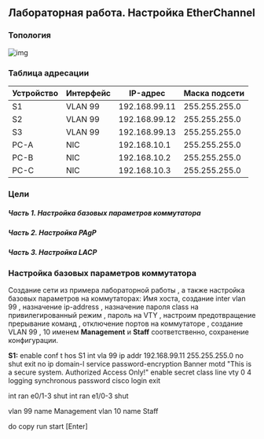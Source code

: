 ## Лабораторная работа. Настройка EtherChannel

### Топология

![img](C:\Users\Admin\Documents\GitHub\OTUS_Network\EtherChannel\img/1.png)

### Таблица адресации

| Устройство | Интерфейс | IP-адрес      | Маска подсети |
| ---------- | --------- | ------------- | ------------- |
| S1         | VLAN 99   | 192.168.99.11 | 255.255.255.0 |
| S2         | VLAN 99   | 192.168.99.12 | 255.255.255.0 |
| S3         | VLAN 99   | 192.168.99.13 | 255.255.255.0 |
| PC-A       | NIC       | 192.168.10.1  | 255.255.255.0 |
| PC-B       | NIC       | 192.168.10.2  | 255.255.255.0 |
| PC-C       | NIC       | 192.168.10.3  | 255.255.255.0 |

### Цели

##### Часть 1. Настройка базовых параметров коммутатора

##### Часть 2. Настройка PAgP

##### Часть 3. Настройка LACP



### Настройка базовых параметров коммутатора

Создание сети из примера лабораторной работы , а также настройка базовых параметров на коммутаторах: Имя хоста, создание inter vlan 99 , назначение ip-address , назначение пароля class на привилегированный режим , пароль на VTY ,  настроим предотвращение прерывание команд , отключение портов на коммутаторе , создание VLAN 99 , 10 именем **Management** и **Staff** соответственно, сохранение конфигурации.

**S1:**
enable
conf t
hos S1
int vla 99
ip addr 192.168.99.11 255.255.255.0
no shut
exit
no ip domain-l
service password-encryption
Banner motd "This is a secure system. Authorized Access Only!"
enable secret class
line vty 0 4
logging synchronous
password cisco
login
exit

int ran e0/1-3
shut
int ran e1/0-3
shut

vlan 99
name Management
vlan 10
name Staff

do copy run start
[Enter]

